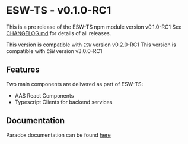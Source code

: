 # ESW-TS - v0.1.0-RC1

This is a pre release of the ESW-TS npm module version v0.1.0-RC1
See [CHANGELOG.md](CHANGELOG.md) for details of all releases.

This version is compatible with `ESW` version v0.2.0-RC1
This version is compatible with `CSW` version v3.0.0-RC1

## Features

Two main components are delivered as part of ESW-TS:

* AAS React Components
* Typescript Clients for backend services

## Documentation

Paradox documentation can be found [here](https://tmtsoftware.github.io/esw/0.1.0-RC1/)

